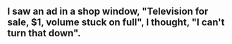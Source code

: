 ## I saw an ad in a shop window, "Television for sale, $1, volume stuck on full", I thought, "I can't turn that down".
